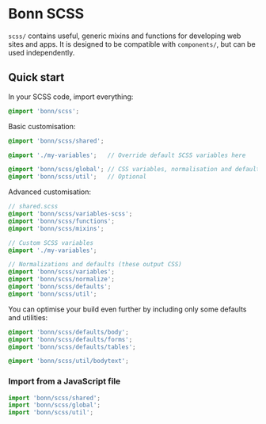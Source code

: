 # Bonn SCSS

`scss/` contains useful, generic mixins and functions for developing web sites and apps. It is designed to be compatible with `components/`, but can be used independently.

## Quick start

In your SCSS code, import everything:

```scss
@import 'bonn/scss';
```

Basic customisation:

```scss
@import 'bonn/scss/shared';

@import './my-variables';   // Override default SCSS variables here

@import 'bonn/scss/global'; // CSS variables, normalisation and defaults
@import 'bonn/scss/util';   // Optional
```

Advanced customisation:

```scss
// shared.scss
@import 'bonn/scss/variables-scss';
@import 'bonn/scss/functions';
@import 'bonn/scss/mixins';

// Custom SCSS variables
@import './my-variables';

// Normalizations and defaults (these output CSS)
@import 'bonn/scss/variables';
@import 'bonn/scss/normalize';
@import 'bonn/scss/defaults';
@import 'bonn/scss/util';
```

You can optimise your build even further by including only some defaults and utilities:

```scss
@import 'bonn/scss/defaults/body';
@import 'bonn/scss/defaults/forms';
@import 'bonn/scss/defaults/tables';

@import 'bonn/scss/util/bodytext';
```

### Import from a JavaScript file

```js
import 'bonn/scss/shared';
import 'bonn/scss/global';
import 'bonn/scss/util';
```
